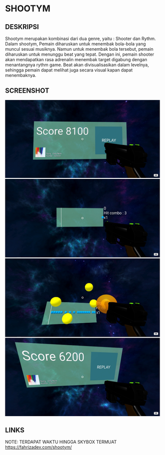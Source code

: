 # SHOOTYM

## DESKRIPSI
Shootym merupakan kombinasi dari dua genre, yaitu : Shooter dan Rythm. Dalam shootym, Pemain diharuskan untuk menembak bola-bola yang muncul sesuai musiknya. Namun untuk menembak bola tersebut, pemain diharuskan untuk menunggu beat yang tepat. Dengan ini, pemain shooter akan mendapatkan rasa adrenalin menembak target digabung dengan menantangnya rythm game. Beat akan divisualisasikan dalam levelnya, sehingga pemain dapat melihat juga secara visual kapan dapat menembaknya.

## SCREENSHOT
![alt text](/img/Screenshot_1.jpg)
![alt text](/img/Screenshot_2.jpg)
![alt text](/img/Screenshot_3.jpg)
![alt text](/img/Screenshot_4.jpg)

## LINKS
NOTE: TERDAPAT WAKTU HINGGA SKYBOX TERMUAT
https://fahrizadev.com/shootym/